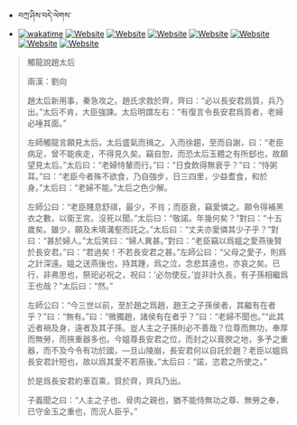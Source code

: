 - བཀྲ་ཤིས་བདེ་ལེགས་ 
- [![wakatime](https://wakatime.com/badge/user/5043ee4a-e361-4607-9d47-d557f2005d05.svg)](https://wakatime.com/@5043ee4a-e361-4607-9d47-d557f2005d05)	[![Website](https://img.shields.io/website?label=&up_color=orange&up_message=Tianchi&url=https%3A%2F%2Fshields.io)](https://tianchi.aliyun.com/home/science/scienceDetail?userId=1095279182618)	[![Website](https://img.shields.io/website?label=&up_color=blue&up_message=Kaggle&url=https%3A%2F%2Fshields.io)](https://www.kaggle.com/ivanxu/)	[![Website](https://img.shields.io/website?label=&up_color=gay&up_message=Yuque&url=https%3A%2F%2Fshields.io)](https://www.yuque.com/ivanaxu)	[![Website](https://img.shields.io/website?label=&up_color=brown&up_message=Leetcode&url=https%3A%2F%2Fshields.io)](https://leetcode.cn/u/ivanaxu)	[![Website](https://img.shields.io/website?label=&up_color=violet&up_message=AIstudio&url=https%3A%2F%2Fshields.io)](https://aistudio.baidu.com/aistudio/personalcenter/thirdview/979775)	[![Website](https://img.shields.io/website?label=&up_color=red&up_message=Gitee&url=https%3A%2F%2Fshields.io)](https://gitee.com/IvanaXu)	[![Website](https://img.shields.io/website?label=&up_color=yellow&up_message=Monkeytype&url=https%3A%2F%2Fshields.io)](https://monkeytype.com/profile/IvanaXu) 

> 觸龍說趙太后
> 
> 兩漢：劉向 
> 
> 趙太后新用事，秦急攻之。趙氏求救於齊，齊曰：“必以長安君爲質，兵乃出。”太后不肯，大臣強諫。太后明謂左右：“有復言令長安君爲質者，老婦必唾其面。”
> 
> 左師觸龍言願見太后。太后盛氣而揖之。入而徐趨，至而自謝，曰：“老臣病足，曾不能疾走，不得見久矣。竊自恕，而恐太后玉體之有所郄也，故願望見太后。”太后曰：“老婦恃輦而行。”曰：“日食飲得無衰乎？”曰：“恃粥耳。”曰：“老臣今者殊不欲食，乃自強步，日三四里，少益耆食，和於身。”太后曰：“老婦不能。”太后之色少解。
> 
> 左師公曰：“老臣賤息舒祺，最少，不肖；而臣衰，竊愛憐之。願令得補黑衣之數，以衛王宮。沒死以聞。”太后曰：“敬諾。年幾何矣？”對曰：“十五歲矣。雖少，願及未填溝壑而託之。”太后曰：“丈夫亦愛憐其少子乎？”對曰：“甚於婦人。”太后笑曰：“婦人異甚。”對曰：“老臣竊以爲媼之愛燕後賢於長安君。”曰：“君過矣！不若長安君之甚。”左師公曰：“父母之愛子，則爲之計深遠。媼之送燕後也，持其踵，爲之泣，念悲其遠也，亦哀之矣。已行，非弗思也，祭祀必祝之，祝曰：‘必勿使反。’豈非計久長，有子孫相繼爲王也哉？”太后曰：“然。”
> 
> 左師公曰：“今三世以前，至於趙之爲趙，趙王之子孫侯者，其繼有在者乎？”曰：“無有。”曰：“微獨趙，諸侯有在者乎？”曰：“老婦不聞也。”“此其近者禍及身，遠者及其子孫。豈人主之子孫則必不善哉？位尊而無功，奉厚而無勞，而挾重器多也。今媼尊長安君之位，而封之以膏腴之地，多予之重器，而不及今令有功於國，—旦山陵崩，長安君何以自託於趙？老臣以媼爲長安君計短也，故以爲其愛不若燕後。”太后曰：“諾，恣君之所使之。”
> 
> 於是爲長安君約車百乘，質於齊，齊兵乃出。
> 
> 子義聞之曰：“人主之子也、骨肉之親也，猶不能恃無功之尊、無勞之奉，已守金玉之重也，而況人臣乎。”
>
